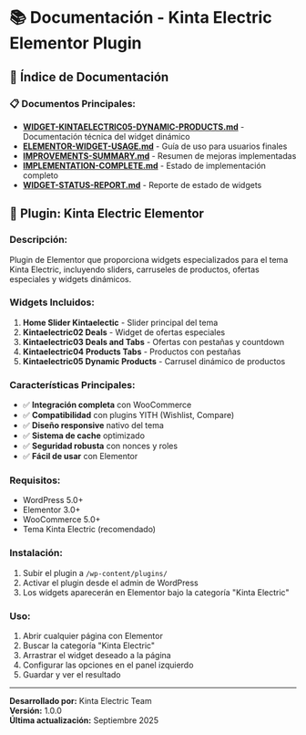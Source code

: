 # 📚 Documentación - Kinta Electric Elementor Plugin

## 🎯 **Índice de Documentación**

### **📋 Documentos Principales:**
- [**WIDGET-KINTAELECTRIC05-DYNAMIC-PRODUCTS.md**](./WIDGET-KINTAELECTRIC05-DYNAMIC-PRODUCTS.md) - Documentación técnica del widget dinámico
- [**ELEMENTOR-WIDGET-USAGE.md**](./ELEMENTOR-WIDGET-USAGE.md) - Guía de uso para usuarios finales
- [**IMPROVEMENTS-SUMMARY.md**](./IMPROVEMENTS-SUMMARY.md) - Resumen de mejoras implementadas
- [**IMPLEMENTATION-COMPLETE.md**](./IMPLEMENTATION-COMPLETE.md) - Estado de implementación completo
- [**WIDGET-STATUS-REPORT.md**](./WIDGET-STATUS-REPORT.md) - Reporte de estado de widgets

## 🚀 **Plugin: Kinta Electric Elementor**

### **Descripción:**
Plugin de Elementor que proporciona widgets especializados para el tema Kinta Electric, incluyendo sliders, carruseles de productos, ofertas especiales y widgets dinámicos.

### **Widgets Incluidos:**
1. **Home Slider Kintaelectic** - Slider principal del tema
2. **Kintaelectric02 Deals** - Widget de ofertas especiales
3. **Kintaelectric03 Deals and Tabs** - Ofertas con pestañas y countdown
4. **Kintaelectric04 Products Tabs** - Productos con pestañas
5. **Kintaelectric05 Dynamic Products** - Carrusel dinámico de productos

### **Características Principales:**
- ✅ **Integración completa** con WooCommerce
- ✅ **Compatibilidad** con plugins YITH (Wishlist, Compare)
- ✅ **Diseño responsive** nativo del tema
- ✅ **Sistema de cache** optimizado
- ✅ **Seguridad robusta** con nonces y roles
- ✅ **Fácil de usar** con Elementor

### **Requisitos:**
- WordPress 5.0+
- Elementor 3.0+
- WooCommerce 5.0+
- Tema Kinta Electric (recomendado)

### **Instalación:**
1. Subir el plugin a `/wp-content/plugins/`
2. Activar el plugin desde el admin de WordPress
3. Los widgets aparecerán en Elementor bajo la categoría "Kinta Electric"

### **Uso:**
1. Abrir cualquier página con Elementor
2. Buscar la categoría "Kinta Electric"
3. Arrastrar el widget deseado a la página
4. Configurar las opciones en el panel izquierdo
5. Guardar y ver el resultado

---

**Desarrollado por:** Kinta Electric Team  
**Versión:** 1.0.0  
**Última actualización:** Septiembre 2025